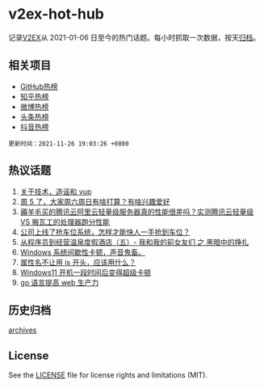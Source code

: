 # v2ex-hot-hub

 记录[V2EX](https://www.v2ex.com/)从 2021-01-06 日至今的热门话题。每小时抓取一次数据，按天[归档](archives)。
 
 ## 相关项目

- [GitHub热榜](https://github.com/snaildev/github-hot-hub)
- [知乎热榜](https://github.com/snaildev/zhihu-hot-hub)
- [微博热榜](https://github.com/snaildev/weibo-hot-hub)
- [头条热榜](https://github.com/snaildev/toutiao-hot-hub)
- [抖音热榜](https://github.com/snaildev/douyin-hot-hub)


 `更新时间：2021-11-26 19:03:26 +0800`

## 热议话题

1. [关于技术，造谣和 vup](https://www.v2ex.com/t/818099)
1. [周 5 了，大家周六周日有啥打算？有啥兴趣爱好](https://www.v2ex.com/t/818055)
1. [薅羊毛买的腾讯云阿里云轻量级服务器真的性能很差吗？实测腾讯云轻量级 VS 搬瓦工的处理器跑分性能](https://www.v2ex.com/t/818105)
1. [公司上线了抢车位系统，怎样才能快人一手抢到车位？](https://www.v2ex.com/t/818046)
1. [从程序员到经营温泉度假酒店（五）- 我和我的前女友们 之 黑暗中的挣扎](https://www.v2ex.com/t/818130)
1. [Windows 系统间歇性卡顿，声音鬼畜。](https://www.v2ex.com/t/818084)
1. [属性名不让用 is 开头，应该用什么？](https://www.v2ex.com/t/818150)
1. [Windows11 开机一段时间后变得超级卡顿](https://www.v2ex.com/t/818089)
1. [go 语言提高 web 生产力](https://www.v2ex.com/t/818157)

## 历史归档

[archives](archives)

## License

See the [LICENSE](LICENSE) file for license rights and limitations (MIT).
